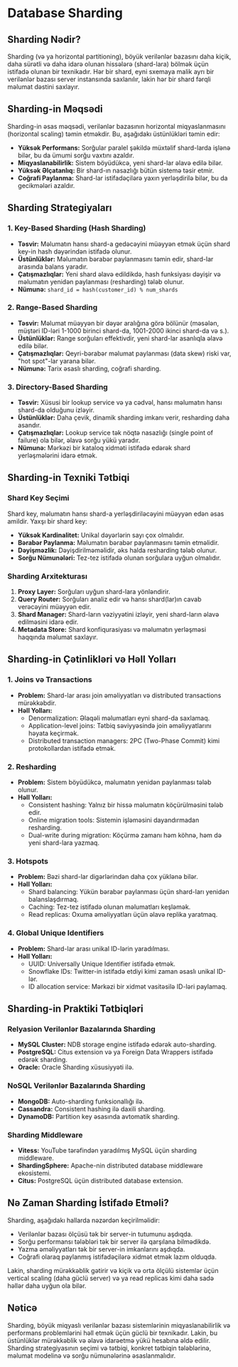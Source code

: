 # Database Sharding

## Sharding Nədir?

Sharding (və ya horizontal partitioning), böyük verilənlər bazasını daha kiçik, daha sürətli və daha idarə olunan hissələrə (shard-lara) bölmək üçün istifadə olunan bir texnikadır. Hər bir shard, eyni sxemaya malik ayrı bir verilənlər bazası server instansında saxlanılır, lakin hər bir shard fərqli məlumat dəstini saxlayır.

## Sharding-in Məqsədi

Sharding-in əsas məqsədi, verilənlər bazasının horizontal miqyaslanmasını (horizontal scaling) təmin etməkdir. Bu, aşağıdakı üstünlükləri təmin edir:

- **Yüksək Performans:** Sorğular paralel şəkildə müxtəlif shard-larda işlənə bilər, bu da ümumi sorğu vaxtını azaldır.
- **Miqyaslanabilirlik:** Sistem böyüdükcə, yeni shard-lar əlavə edilə bilər.
- **Yüksək Əlçatanlıq:** Bir shard-ın nasazlığı bütün sistemə təsir etmir.
- **Coğrafi Paylanma:** Shard-lar istifadəçilərə yaxın yerləşdirilə bilər, bu da gecikmələri azaldır.

## Sharding Strategiyaları

### 1. Key-Based Sharding (Hash Sharding)

- **Təsvir:** Məlumatın hansı shard-a gedəcəyini müəyyən etmək üçün shard key-in hash dəyərindən istifadə olunur.
- **Üstünlüklər:** Məlumatın bərabər paylanmasını təmin edir, shard-lar arasında balans yaradır.
- **Çatışmazlıqlar:** Yeni shard əlavə edildikdə, hash funksiyası dəyişir və məlumatın yenidən paylanması (resharding) tələb olunur.
- **Nümunə:** `shard_id = hash(customer_id) % num_shards`

### 2. Range-Based Sharding

- **Təsvir:** Məlumat müəyyən bir dəyər aralığına görə bölünür (məsələn, müştəri ID-ləri 1-1000 birinci shard-da, 1001-2000 ikinci shard-da və s.).
- **Üstünlüklər:** Range sorğuları effektivdir, yeni shard-lar asanlıqla əlavə edilə bilər.
- **Çatışmazlıqlar:** Qeyri-bərabər məlumat paylanması (data skew) riski var, "hot spot"-lar yarana bilər.
- **Nümunə:** Tarix əsaslı sharding, coğrafi sharding.

### 3. Directory-Based Sharding

- **Təsvir:** Xüsusi bir lookup service və ya cədvəl, hansı məlumatın hansı shard-da olduğunu izləyir.
- **Üstünlüklər:** Daha çevik, dinamik sharding imkanı verir, resharding daha asandır.
- **Çatışmazlıqlar:** Lookup service tək nöqtə nasazlığı (single point of failure) ola bilər, əlavə sorğu yükü yaradır.
- **Nümunə:** Mərkəzi bir kataloq xidməti istifadə edərək shard yerləşmələrini idarə etmək.

## Sharding-in Texniki Tətbiqi

### Shard Key Seçimi

Shard key, məlumatın hansı shard-a yerləşdiriləcəyini müəyyən edən əsas amildir. Yaxşı bir shard key:

- **Yüksək Kardinalitet:** Unikal dəyərlərin sayı çox olmalıdır.
- **Bərabər Paylanma:** Məlumatın bərabər paylanmasını təmin etməlidir.
- **Dəyişməzlik:** Dəyişdirilməməlidir, əks halda resharding tələb olunur.
- **Sorğu Nümunələri:** Tez-tez istifadə olunan sorğulara uyğun olmalıdır.

### Sharding Arxitekturası

1. **Proxy Layer:** Sorğuları uyğun shard-lara yönləndirir.
2. **Query Router:** Sorğuları analiz edir və hansı shard(lar)ın cavab verəcəyini müəyyən edir.
3. **Shard Manager:** Shard-ların vəziyyətini izləyir, yeni shard-ların əlavə edilməsini idarə edir.
4. **Metadata Store:** Shard konfiqurasiyası və məlumatın yerləşməsi haqqında məlumat saxlayır.

## Sharding-in Çətinlikləri və Həll Yolları

### 1. Joins və Transactions

- **Problem:** Shard-lar arası join əməliyyatları və distributed transactions mürəkkəbdir.
- **Həll Yolları:**
  - Denormalization: Əlaqəli məlumatları eyni shard-da saxlamaq.
  - Application-level joins: Tətbiq səviyyəsində join əməliyyatlarını həyata keçirmək.
  - Distributed transaction managers: 2PC (Two-Phase Commit) kimi protokollardan istifadə etmək.

### 2. Resharding

- **Problem:** Sistem böyüdükcə, məlumatın yenidən paylanması tələb olunur.
- **Həll Yolları:**
  - Consistent hashing: Yalnız bir hissə məlumatın köçürülməsini tələb edir.
  - Online migration tools: Sistemin işləməsini dayandırmadan resharding.
  - Dual-write during migration: Köçürmə zamanı həm köhnə, həm də yeni shard-lara yazmaq.

### 3. Hotspots

- **Problem:** Bəzi shard-lar digərlərindən daha çox yüklənə bilər.
- **Həll Yolları:**
  - Shard balancing: Yükün bərabər paylanması üçün shard-ları yenidən balanslaşdırmaq.
  - Caching: Tez-tez istifadə olunan məlumatları keşləmək.
  - Read replicas: Oxuma əməliyyatları üçün əlavə replika yaratmaq.

### 4. Global Unique Identifiers

- **Problem:** Shard-lar arası unikal ID-lərin yaradılması.
- **Həll Yolları:**
  - UUID: Universally Unique Identifier istifadə etmək.
  - Snowflake IDs: Twitter-in istifadə etdiyi kimi zaman əsaslı unikal ID-lər.
  - ID allocation service: Mərkəzi bir xidmət vasitəsilə ID-ləri paylamaq.

## Sharding-in Praktiki Tətbiqləri

### Relyasion Verilənlər Bazalarında Sharding

- **MySQL Cluster:** NDB storage engine istifadə edərək auto-sharding.
- **PostgreSQL:** Citus extension və ya Foreign Data Wrappers istifadə edərək sharding.
- **Oracle:** Oracle Sharding xüsusiyyəti ilə.

### NoSQL Verilənlər Bazalarında Sharding

- **MongoDB:** Auto-sharding funksionallığı ilə.
- **Cassandra:** Consistent hashing ilə daxili sharding.
- **DynamoDB:** Partition key əsasında avtomatik sharding.

### Sharding Middleware

- **Vitess:** YouTube tərəfindən yaradılmış MySQL üçün sharding middleware.
- **ShardingSphere:** Apache-nin distributed database middleware ekosistemi.
- **Citus:** PostgreSQL üçün distributed database extension.

## Nə Zaman Sharding İstifadə Etməli?

Sharding, aşağıdakı hallarda nəzərdən keçirilməlidir:

- Verilənlər bazası ölçüsü tək bir server-in tutumunu aşdıqda.
- Sorğu performansı tələbləri tək bir server ilə qarşılana bilmədikdə.
- Yazma əməliyyatları tək bir server-in imkanlarını aşdıqda.
- Coğrafi olaraq paylanmış istifadəçilərə xidmət etmək lazım olduqda.

Lakin, sharding mürəkkəblik gətirir və kiçik və orta ölçülü sistemlər üçün vertical scaling (daha güclü server) və ya read replicas kimi daha sadə həllər daha uyğun ola bilər.

## Nəticə

Sharding, böyük miqyaslı verilənlər bazası sistemlərinin miqyaslanabilirlik və performans problemlərini həll etmək üçün güclü bir texnikadır. Lakin, bu üstünlüklər mürəkkəblik və əlavə idarəetmə yükü hesabına əldə edilir. Sharding strategiyasının seçimi və tətbiqi, konkret tətbiqin tələblərinə, məlumat modelinə və sorğu nümunələrinə əsaslanmalıdır.